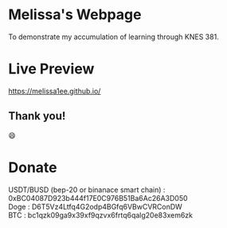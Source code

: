 # Melissa's Webpage
To demonstrate my accumulation of learning through KNES 381.

# Live Preview
https://melissa1ee.github.io/
<h2>Thank you!</h2>
<p>&#128516;</p>

# Donate
USDT/BUSD (bep-20 or binanace smart chain) : 0xBC04087D923b444f17E0C976B51Ba6Ac26A3D050<br>
Doge : D6T5Vz4Ltfq4G2odp4BGfq6VBwCVRConDW<br>
BTC : bc1qzk09ga9x39xf9qzvx6frtq6qalg20e83xem6zk<br>
